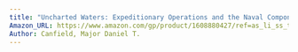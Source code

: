 ```yaml
---
title: "Uncharted Waters: Expeditionary Operations and the Naval Component of Union Military Strategy in the Us Civil War, 1861-1862"
Amazon_URL: https://www.amazon.com/gp/product/1608880427/ref=as_li_ss_tl?ie=UTF8&linkCode=ll1&tag=internetbo00a-20
Author: Canfield, Major Daniel T.
---
```

 